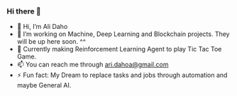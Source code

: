### Hi there 👋
- 👋 Hi, I’m Ali Daho
- 👀 I’m working on Machine, Deep Learning and Blockchain projects. They will be up here soon. ^^ 
- 🌱 Currently making Reinforcement Learning Agent to play Tic Tac Toe Game. 
- 📫 You can reach me through <a href="mailto:ari.dahoa@gmail.com">ari.dahoa@gmail.com</a>
- ⚡ Fun fact: My Dream to replace tasks and jobs through automation and maybe General AI.

<!--
**ldbtech/ldbtech** is a ✨ _special_ ✨ repository because its `README.md` (this file) appears on your GitHub profile.
